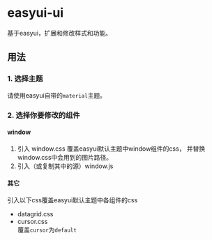 ﻿# easyui-ui
基于easyui，扩展和修改样式和功能。



## 用法
### 1. 选择主题
请使用easyui自带的`material`主题。
### 2. 选择你要修改的组件
#### window
1. 引入 window.css 覆盖easyui默认主题中window组件的css，
并替换window.css中会用到的图片路径。  
2. 引入（或复制其中的源）window.js  


#### 其它
引入以下css覆盖easyui默认主题中各组件的css
* datagrid.css
* cursor.css  
覆盖`cursor`为`default`
